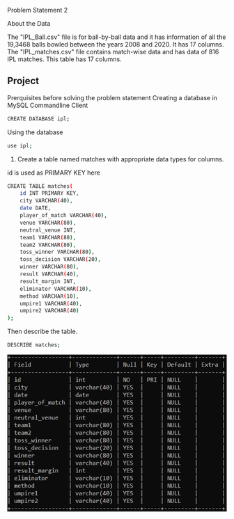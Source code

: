 
Problem Statement 2





About the Data

The "IPL_Ball.csv" file is for ball-by-ball data and it has information of all the 19,3468 balls bowled between the years 2008 and 2020. It has 17 columns.
The "IPL_matches.csv" file contains match-wise data and has data of 816 IPL matches. This table has 17 columns.

## Project
Prerquisites before solving the problem statement
Creating a database in MySQL Commandline Client


```bash
CREATE DATABASE ipl;
```


Using the database
```bash
use ipl;
```
1. Create a table named matches with appropriate data types for columns.

id is used as PRIMARY KEY here
```bash
CREATE TABLE matches(
    id INT PRIMARY KEY,
    city VARCHAR(40),
    date DATE,
    player_of_match VARCHAR(40),
    venue VARCHAR(80),
    neutral_venue INT,
    team1 VARCHAR(80),
    team2 VARCHAR(80),
    toss_winner VARCHAR(80),
    toss_decision VARCHAR(20),
    winner VARCHAR(80),
    result VARCHAR(40),
    result_margin INT,
    eliminator VARCHAR(10),
    method VARCHAR(10),
    umpire1 VARCHAR(40),
    umpire2 VARCHAR(40)
);
```
Then describe the table.
```bash
DESCRIBE matches;
```



![App Screenshot](https://github.com/rh540640/Sports-Analytics/raw/master/describe_matches.png)

